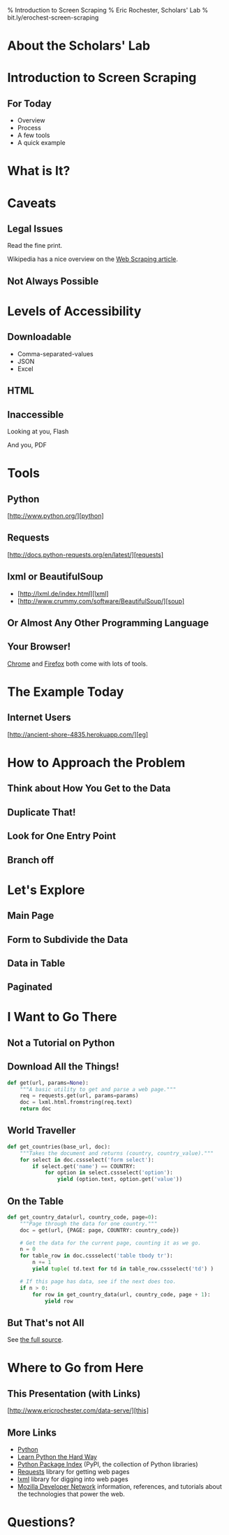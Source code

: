 % Introduction to Screen Scraping
% Eric Rochester, Scholars' Lab
% bit.ly/erochest-screen-scraping

# About the Scholars' Lab

# Introduction to Screen Scraping

## For Today

* Overview
* Process
* A few tools
* A quick example

# What is It?

# Caveats

## Legal Issues

Read the fine print.

Wikipedia has a nice overview on the [Web Scraping article][legal].

## Not Always Possible

# Levels of Accessibility

## Downloadable

* Comma-separated-values
* JSON
* Excel

## HTML

## Inaccessible

<p class="fragment">Looking at you, Flash</p>

<p class="fragment">And you, PDF</p>

# Tools

## Python

[http://www.python.org/][python]

## Requests

[http://docs.python-requests.org/en/latest/][requests]

## lxml or BeautifulSoup

* [http://lxml.de/index.html][lxml]
* [http://www.crummy.com/software/BeautifulSoup/][soup]

## Or Almost Any Other Programming Language

## Your Browser!

[Chrome][chrome] and [Firefox][firefox] both come with lots of tools.

# The Example Today

## Internet Users

[http://ancient-shore-4835.herokuapp.com/][eg]

# How to Approach the Problem

## Think about How You Get to the Data

## Duplicate That!

## Look for One Entry Point

## Branch off

# Let's Explore

## Main Page

## Form to Subdivide the Data

## Data in Table

## Paginated

# I Want to Go There

## Not a Tutorial on Python

## Download All the Things!

```python
def get(url, params=None):
    """A basic utility to get and parse a web page."""
    req = requests.get(url, params=params)
    doc = lxml.html.fromstring(req.text)
    return doc
```

## World Traveller

```python
def get_countries(base_url, doc):
    """Takes the document and returns (country, country_value)."""
    for select in doc.cssselect('form select'):
        if select.get('name') == COUNTRY:
            for option in select.cssselect('option'):
                yield (option.text, option.get('value'))
```

## On the Table

```python
def get_country_data(url, country_code, page=0):
    """Page through the data for one country."""
    doc = get(url, {PAGE: page, COUNTRY: country_code})

    # Get the data for the current page, counting it as we go.
    n = 0
    for table_row in doc.cssselect('table tbody tr'):
        n += 1
        yield tuple( td.text for td in table_row.cssselect('td') )

    # If this page has data, see if the next does too.
    if n > 0:
        for row in get_country_data(url, country_code, page + 1):
            yield row
```

## But That's not All

See [the full source][source].

# Where to Go from Here

## This Presentation (with Links)

[http://www.ericrochester.com/data-serve/][this]

## More Links

* [Python][python]
* [Learn Python the Hard Way][hardway]
* [Python Package Index][pypi] (PyPI, the collection of Python libraries)
* [Requests][requests] library for getting web pages
* [lxml][lxml] library for digging into web pages
* [Mozilla Developer Network][mdn] information, references, and tutorials about the
  technologies that power the web.

# Questions?

[legal]: http://en.wikipedia.org/wiki/Web_scraping#Legal_issues
[python]: http://www.python.org/
[requests]: http://docs.python-requests.org/en/latest/
[lxml]: http://lxml.de/index.html
[soup]: http://www.crummy.com/software/BeautifulSoup/
[cssselect]: http://pythonhosted.org/cssselect/
[chrome]: http://www.google.com/chrome/
[firefox]: http://www.mozilla.org/en-US/firefox/new/
[eg]: http://ancient-shore-4835.herokuapp.com/
[this]: http://www.ericrochester.com/data-serve/
[source]: https://github.com/erochest/data-serve/blob/master/scraper.py
[hardway]: http://learnpythonthehardway.org/
[pypi]: https://pypi.python.org/pypi
[mdn]: https://developer.mozilla.org/
